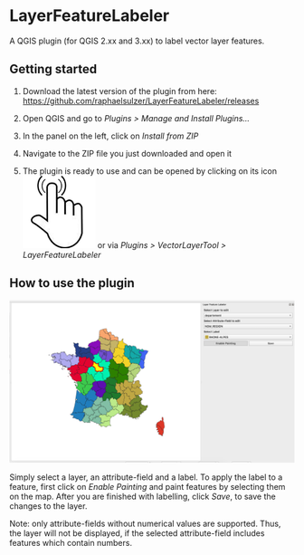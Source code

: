 
# LayerFeatureLabeler
A QGIS plugin (for QGIS 2.xx and 3.xx) to label vector layer features.

## Getting started

1. Download the latest version of the plugin from here: https://github.com/raphaelsulzer/LayerFeatureLabeler/releases

2. Open QGIS and go to _Plugins > Manage and Install Plugins..._

3. In the panel on the left, click on _Install from ZIP_

4. Navigate to the ZIP file you just downloaded and open it

5. The plugin is ready to use and can be opened by clicking on its icon
![alt text](https://raw.githubusercontent.com/raphaelsulzer/LayerFeatureLabeler/master/icons/select2.png?token=AEDVDXFNOV6XXTJ6CHPMAZC5QAAME)
or via _Plugins > VectorLayerTool > LayerFeatureLabeler_

## How to use the plugin

![alt text](https://raw.githubusercontent.com/raphaelsulzer/LayerFeatureLabeler/master/GUI.png?token=AEDVDXGNJCMZYZAL4D3XXSC5QAB7I)

Simply select a layer, an attribute-field and a label. 
To apply the label to a feature, first click on _Enable Painting_ and paint
features by selecting them on the map. After you are finished with labelling, click _Save_, to save the changes to the layer.


Note: only attribute-fields without numerical values are supported. 
Thus, the layer will not be displayed, if the selected attribute-field includes
features which contain numbers.

